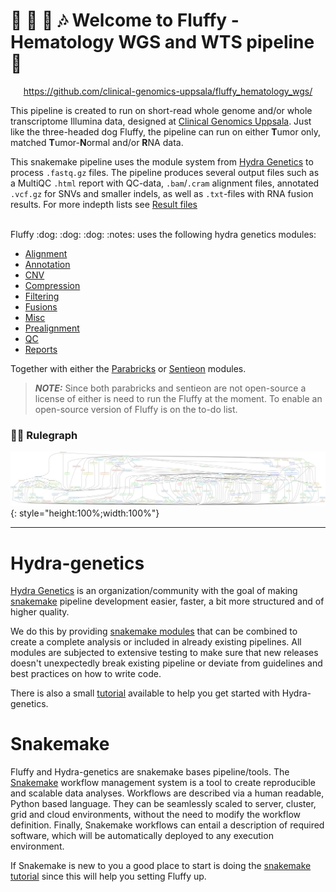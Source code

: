 # :dog: :dog: :dog: :notes: Welcome to Fluffy - Hematology WGS and WTS pipeline :snake:

<p align="center">
<a href="https://github.com/clinical-genomics-uppsala/fluffy_hematology_wgs/">https://github.com/clinical-genomics-uppsala/fluffy_hematology_wgs/</a>
</p>

This pipeline is created to run on short-read whole genome and/or whole transcriptome Illumina data, designed at [Clinical Genomics Uppsala](https://www.scilifelab.se/units/clinical-genomics-uppsala/#https://www.cgu.igp.uu.se). Just like the three-headed dog Fluffy, the pipeline can run on either **T**umor only, matched **T**umor-**N**ormal and/or **R**NA data.

This snakemake pipeline uses the module system from [Hydra Genetics](https://github.com/hydra-genetics/) to process `.fastq.gz` files. The pipeline produces several output files such as a MultiQC `.html` report with QC-data, `.bam`/`.cram` alignment files, annotated `.vcf.gz` for SNVs and smaller indels, as well as `.txt`-files with RNA fusion results. For more indepth lists see [Result files](/results)

<br />
Fluffy :dog: :dog: :dog: :notes: uses the following hydra genetics modules:

- [Alignment](https://github.com/hydra-genetics/alignment/tree/v0.4.0)
- [Annotation](https://github.com/hydra-genetics/annotation/tree/3a05574)
- [CNV](https://github.com/hydra-genetics/cnv_sv/tree/v0.4.1)
- [Compression](https://github.com/hydra-genetics/compression/tree/v1.1.0)
- [Filtering](https://github.com/hydra-genetics/filtering/tree/v0.3.0)
- [Fusions](https://github.com/hydra-genetics/fusions/tree/12f8354)
- [Misc](https://github.com/hydra-genetics/misc/tree/v0.1.0)
- [Prealignment](https://github.com/hydra-genetics/prealignment/tree/v1.1.0)
- [QC](https://github.com/hydra-genetics/qc/tree/v0.3.0)
- [Reports](https://github.com/hydra-genetics/reports/tree/7c8b8c5)

Together with either the [Parabricks](https://github.com/hydra-genetics/parabricks/tree/v1.1.0) or [Sentieon](https://github.com/hydra-genetics/sentieon/tree/b002d39) modules.


> **_NOTE:_** Since both parabricks and sentieon are not open-source a license of either is need to run the Fluffy at the moment. To enable an open-source version of Fluffy is on the to-do list.


### :judge: Rulegraph 
![dag plot](includes/images/rulegraph.svg){: style="height:100%;width:100%"}


---
# Hydra-genetics

[Hydra Genetics](https://hydra-genetics.readthedocs.io/en/latest/) is an organization/community with the goal of making [snakemake](https://snakemake.readthedocs.io/en/stable/index.html) pipeline development easier, faster, a bit more structured and of higher quality.

We do this by providing [snakemake modules](https://snakemake.readthedocs.io/en/stable/snakefiles/modularization.html#modules) that can be combined to create a complete analysis or included in already existing pipelines. All modules are subjected to extensive testing to make sure that new releases doesn't unexpectedly break existing pipeline or deviate from guidelines and best practices on how to write code.

There is also a small [tutorial](https://hydra-genetics.readthedocs.io/en/latest/simple_pipeline/) available to help you get started with Hydra-genetics.

# Snakemake
Fluffy and Hydra-genetics are snakemake bases pipeline/tools. The [Snakemake](https://snakemake.readthedocs.io/en/stable/index.html) workflow management system is a tool to create reproducible and scalable data analyses. Workflows are described via a human readable, Python based language. They can be seamlessly scaled to server, cluster, grid and cloud environments, without the need to modify the workflow definition. Finally, Snakemake workflows can entail a description of required software, which will be automatically deployed to any execution environment. 

If Snakemake is new to you a good place to start is doing the [snakemake tutorial](https://snakemake.readthedocs.io/en/stable/tutorial/tutorial.html) since this will help you setting Fluffy up.
